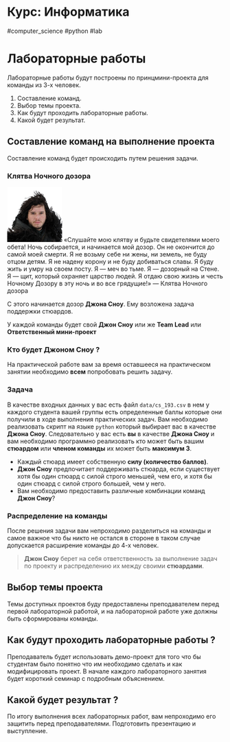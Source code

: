 # Курс: Информатика
#computer_science #python #lab 
# Лабораторные работы

Лабораторные работы будут построены по принцмини-проекта для команды из 3-х человек. 
1. Составление команд.
2. Выбор темы проекта.
3. Как будут проходить лабораторные работы.
4. Какой будет результат. 
## Составление команд на выполнение проекта

Составление команд будет происходить путем решения задачи.
### Клятва Ночного дозора
![image](images/jon_snow.png)
«Слушайте мою клятву и будьте свидетелями моего обета! Ночь собирается, и начинается мой дозор. Он не окончится до самой моей смерти. Я не возьму себе ни жены, ни земель, не буду отцом детям. Я не надену корону и не буду добиваться славы. Я буду жить и умру на своем посту. Я — меч во тьме. Я — дозорный на Стене. Я — щит, который охраняет царство людей. Я отдаю свою жизнь и честь Ночному Дозору в эту ночь и во все грядущие!» — Клятва Ночного дозора

С этого начинается дозор **Джона Сноу**. Ему возложена задача поддержки стюардов.

У каждой команды будет свой **Джон Сноу** или же **Team Lead** или **Ответственный мини-проект**

### Кто будет Джоном Сноу ?

На практической работе вам за время оставшееся на практическом занятии необходимо **всем** попробовать решить задачу.

### Задача
В качестве входных данных у вас есть файл `data/cs_193.csv` в нем у каждого студента вашей группы есть определенные баллы которые они получили в ходе выполнения практических задач.
Вам необходимо реализовать скрипт на языке `python` который выбирает вас в качестве **Джона Сноу**. Следовательно у вас есть **вы** в качестве **Джона Сноу** и вам необходимо программно реализовать кто может быть вашим **стюардом** или **членом команды** их может быть **максимум 3**.
- Каждый стюард имеет собственную **силу (количество баллов)**. 
- **Джон Сноу** предпочитает поддерживать стюарда, если существует хотя бы один стюард с силой строго меньшей, чем его, и хотя бы один стюард с силой строго большей, чем у него.
- Вам необходимо предоставить различные комбинации команд **Джон Сноу**?
### Распределение на команды

После решения задачи вам непроходимо разделиться на команды и самое важное что бы никто не остался в стороне в таком случае допускается расширение команды до 4-х человек.

>**Джон Сноу** берет на себя ответственность за выполнение задач по проекту и распределению их между своими **стюардами**.
## Выбор темы проекта

Темы доступных проектов буду предоставлены преподавателем перед первой лабораторной работой, и на лабораторной работе уже должны быть сформированы команды.

## Как будут проходить лабораторные работы ?

Преподаватель будет использовать демо-проект для того что бы студентам было понятно что им необходимо сделать и как модифицировать проект.
В начале каждого лабораторного занятия будет короткий семинар с подробным объяснением.
## Какой будет результат ?

По итогу выполнения всех лабораторных работ, вам непроходимо его защитить перед преподавателями. Подготовить презентацию и выступление.


